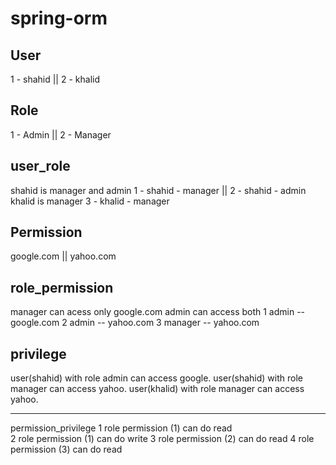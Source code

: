 # spring-orm

User
----
1 - shahid  || 2 - khalid

Role
----
1 - Admin  || 2 - Manager

user_role
---------
shahid is manager and admin
1 - shahid - manager || 2 - shahid - admin
khalid is manager
3 - khalid - manager

Permission
-----------
google.com  || yahoo.com

role_permission
---------------
manager can acess only google.com
admin can access both 
1 admin   -- google.com 
2 admin   -- yahoo.com
3 manager -- yahoo.com

privilege
---------
user(shahid) with role admin can access google.
user(shahid) with role manager can access yahoo.
user(khalid) with role manager can access yahoo.

--------------------------------------------
permission_privilege
1 role permission (1) can do read    
2 role permission (1) can do write
3 role permission (2) can do read
4 role permission (3) can do read
